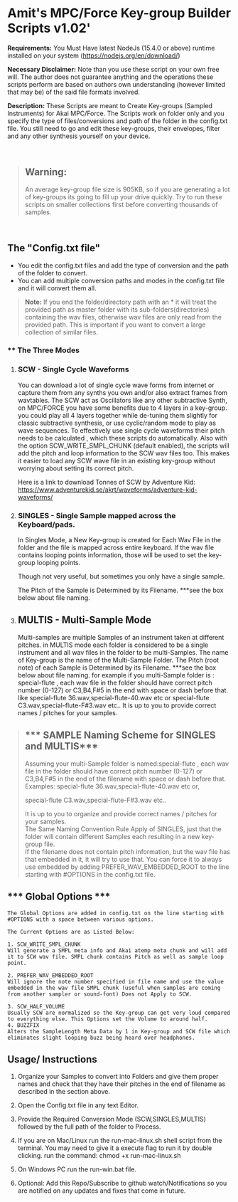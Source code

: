 # Amit's MPC/Force Key-group Builder Scripts v1.02'

**Requirements:** You Must Have latest NodeJs (15.4.0 or above) runtime installed on your system (https://nodejs.org/en/download/)

**Necessary Disclaimer:** Note than you use these script on your own free will. The author does not guarantee anything and the operations these scripts perform are based on authors own understanding (however limited that may be) of the said file formats involved.

**Description:** These Scripts are meant to Create Key-groups (Sampled Instruments) for Akai MPC/Force. The Scripts work on folder only and you specify the type of files/conversions and path of the folder in the config.txt file. You still need to go and edit these key-groups, their envelopes, filter and any other synthesis yourself on your device.

&nbsp;  

>   ## Warning:
> An average key-group file size is 905KB, so if you are generating a lot of key-groups its going to fill up your drive quickly. Try to run these scripts on smaller collections first before converting thousands of samples.  

&nbsp;  


## The "Config.txt file"

-   You edit the config.txt files and add the type of conversion and the path of the folder to convert.
-   You can add multiple conversion paths and modes in the config.txt file and it will convert them all.

>   **Note:** If you end the folder/directory path with an \* it will treat the provided path as master folder with its sub-folders(directories) containing the wav files, otherwise wav files are only read from the provided path. This is important if you want to convert a large collection of similar files.

### \*\* The Three Modes

1. ### SCW - Single Cycle Waveforms
   You can download a lot of single cycle wave forms from internet or capture them from any synths you own and/or also extract frames from wavtables. The SCW act as Oscillators like any other subtractive Synth, on MPC/FORCE you have some benefits due to 4 layers in a key-group. you could play all 4 layers together while de-tuning them slightly for classic subtractive synthesis, or use cyclic/random mode to play as wave sequences.
    To effectively use single cycle waveforms their pitch needs to be calculated , which these scripts do automatically. Also with the option SCW_WRITE_SMPL_CHUNK (default enabled), the scripts will add the pitch and loop information to the SCW wav files too. This makes it easier to load any SCW wave file in an existing key-group without worrying about setting its correct pitch. 

    Here is a link to download Tonnes of SCW by Adventure Kid: https://www.adventurekid.se/akrt/waveforms/adventure-kid-waveforms/  

2.  ### SINGLES - Single Sample mapped across the Keyboard/pads.
    In Singles Mode, a New Key-group is created for Each Wav File in the folder and the file is mapped across entire keyboard. If the wav file contains looping points information, those will be used to set the key-group looping points.
    
    Though not very useful, but sometimes you only have a single sample. 

    The Pitch of the Sample is Determined by its Filename. ***see the box below about file naming.

3.  ##  MULTIS - Multi-Sample Mode
    Multi-samples are multiple Samples of an instrument taken at different pitches. in MULTIS mode each folder is considered to be a single instrument and all wav files in the folder to be multi-Samples. The name of Key-group is the name of the Multi-Sample Folder. The Pitch (root note) of each Sample is Determined by its Filename. ***see the box below about file naming. 
    for example if you multi-Sample folder is  : special-flute , each wav file in the folder should have correct pitch number (0-127) or C3,B4,F#5 in the end with space or dash before that. like special-flute 36.wav,special-flute-40.wav etc or special-flute C3.wav,special-flute-F#3.wav etc.. It is up to you to provide correct names / pitches for your samples.

> ## *** SAMPLE Naming Scheme for SINGLES and MULTIS***
> Assuming your multi-Sample folder is named:special-flute , each wav file in the folder should have correct pitch number (0-127) or C3,B4,F#5 in the end of the filename with space or dash before that. 
> Examples: special-flute 36.wav,special-flute-40.wav etc or,  
> 
> special-flute C3.wav,special-flute-F#3.wav etc..  
>   
> It is up to you to organize and provide correct names / pitches for your samples.  
> The Same Naming Convention Rule Apply of SINGLES, just that the folder will contain different Samples each resulting in a new key-group file.
> &nbsp;  
> If the filename does not contain pitch information, but the wav file has that embedded in it, it will try to use that. You can force it to always use embedded by adding PREFER_WAV_EMBEDDED_ROOT to the line starting with #OPTIONS in the config.txt file.


## *** Global Options ***
    The Global Options are added in config.txt on the line starting with #OPTIONS with a space between various options.    

    The Current Options are as Listed Below:    

    1. SCW_WRITE_SMPL_CHUNK  
    Will generate a SMPL meta info and Akai atemp meta chunk and will add it to SCW wav file. SMPL chunk contains Pitch as well as sample loop point.  

    2. PREFER_WAV_EMBEDDED_ROOT  
    Will ignore the note number specified in file name and use the value embedded in the wav file SMPL chunk (useful when samples are coming from another sampler or sound-font) Does not Apply to SCW.  

    3. SCW_HALF_VOLUME  
    Usually SCW are normalized so the Key-group can get very loud compared to everything else. This Options set the Volume to around half.
    4. BUZZFIX
    Alters the SampleLength Meta Data by 1 in Key-group and SCW file which eliminates slight looping buzz being heard over headphones.
    


##  Usage/ Instructions
1.   Organize your Samples to convert into Folders and give them proper names and check that they have their pitches in the end of filename as described in the section above.  

2. Open the Config.txt file in any text Editor.  
3. Provide the Required Conversion Mode (SCW,SINGLES,MULTIS)  followed by the full path of the folder to Process.
4. If you are on Mac/Linux run the run-mac-linux.sh shell script from the terminal. You may need to give it a execute flag to run it by double clicking. run the command: chmod +x run-mac-linux.sh
5. On Windows PC run the  run-win.bat file.
6. Optional: Add this Repo/Subscribe to github watch/Notifications so you are notified on any updates and fixes that come in future.



